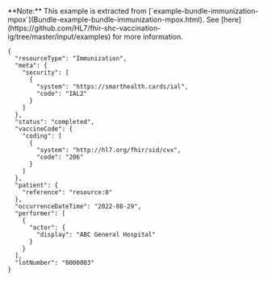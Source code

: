 <!-- This file is automatically generated by script/update-examples-->

<div class="alert alert-success" markdown="1">**Note:** This example is extracted from [`example-bundle-immunization-mpox`](Bundle-example-bundle-immunization-mpox.html). See [here](https://github.com/HL7/fhir-shc-vaccination-ig/tree/master/input/examples) for more information.
</div>

```
{
  "resourceType": "Immunization",
  "meta": {
    "security": [
      {
        "system": "https://smarthealth.cards/ial",
        "code": "IAL2"
      }
    ]
  },
  "status": "completed",
  "vaccineCode": {
    "coding": [
      {
        "system": "http://hl7.org/fhir/sid/cvx",
        "code": "206"
      }
    ]
  },
  "patient": {
    "reference": "resource:0"
  },
  "occurrenceDateTime": "2022-08-29",
  "performer": [
    {
      "actor": {
        "display": "ABC General Hospital"
      }
    }
  ],
  "lotNumber": "0000003"
}
```
